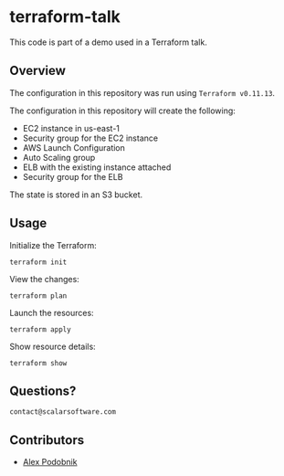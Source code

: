 # terraform-talk

This code is part of a demo used in a Terraform talk.

## Overview

The configuration in this repository was run using `Terraform v0.11.13`.

The configuration in this repository will create the following:

* EC2 instance in us-east-1
* Security group for the EC2 instance
* AWS Launch Configuration
* Auto Scaling group
* ELB with the existing instance attached
* Security group for the ELB

The state is stored in an S3 bucket.

## Usage

Initialize the Terraform:

```
terraform init
```

View the changes:

```
terraform plan
```

Launch the resources:

```
terraform apply
```

Show resource details:

```
terraform show
```

## Questions?

```
contact@scalarsoftware.com
```

## Contributors

* [Alex Podobnik](https://github.com/alexandarp)
